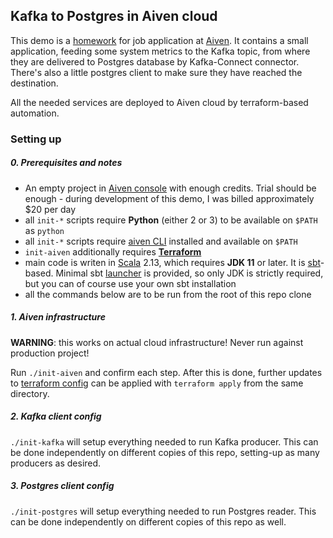 Kafka to Postgres in Aiven cloud
-------------------
This demo is a [homework](Home_Assigment_Aiven_Backend_Java.md) for job application at [Aiven](https://aiven.io/). 
It contains a small application, feeding some system metrics to the Kafka topic, from where they are delivered to Postgres 
database by Kafka-Connect connector. There's also a little postgres client to make sure they have reached the destination.

All the needed services are deployed to Aiven cloud by terraform-based automation.  

### Setting up

##### 0. Prerequisites and notes
- An empty project in [Aiven console](https://console.aiven.io/) with enough credits. Trial should be enough - during 
  development of this demo, I was billed approximately $20 per day
- all `init-*` scripts require **Python** (either 2 or 3) to be available on `$PATH` as `python`
- all `init-*` scripts require [aiven CLI](https://github.com/aiven/aiven-client) installed and available on `$PATH` 
- `init-aiven` additionally requires **[Terraform](https://learn.hashicorp.com/tutorials/terraform/install-cli)**
- main code is writen in [Scala](https://www.scala-lang.org/) 2.13, which requires **JDK 11** or later.
  It is [sbt](https://www.scala-sbt.org)-based. Minimal sbt [launcher](bin/sbt) is provided, so only JDK is strictly required, 
  but you can of course use your own sbt installation
- all the commands below are to be run from the root of this repo clone 
  
##### 1. Aiven infrastructure
**WARNING**: this works on actual cloud infrastructure! Never run against production project!

Run `./init-aiven` and confirm each step. 
After this is done, further updates to [terraform config](aiven.tf) can be applied with `terraform apply` from the same directory.  

##### 2. Kafka client config
`./init-kafka` will setup everything needed to run Kafka producer. 
This can be done independently on different copies of this repo, setting-up as many producers as desired.   

##### 3. Postgres client config

`./init-postgres` will setup everything needed to run Postgres reader. 
This can be done independently on different copies of this repo as well.   

     
